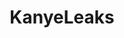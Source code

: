 ---
title: KanyeLeaks
crosslinks:
- Kanye
- youtubefactsbot
- youtubot
- hiphopheads
- u_imguralbumbot
- FrankOcean
- travisscott
- MassdropBot
- HipHopMusicTrading
- leakthreads
- freshalbumart
- teenagers
- KidCudi
- KendrickLamar
- OFWGKTA
- mentionhelper
- SongStems
- ChanceTheRapper
- john_yukis_bots
- aphextwin
---
